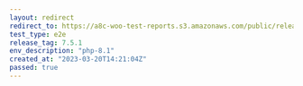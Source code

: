 ```yaml
---
layout: redirect
redirect_to: https://a8c-woo-test-reports.s3.amazonaws.com/public/release/7.5.1/php-8.1/e2e/index.html
test_type: e2e
release_tag: 7.5.1
env_description: "php-8.1"
created_at: "2023-03-20T14:21:04Z"
passed: true
---
```

